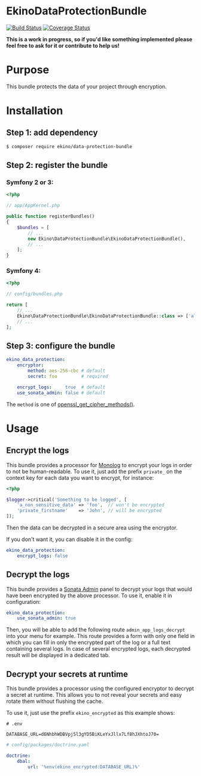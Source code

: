 EkinoDataProtectionBundle
=========================

[![Build Status](https://travis-ci.org/ekino/EkinoDataProtectionBundle.svg?branch=master)](https://travis-ci.org/ekino/EkinoDataProtectionBundle)
[![Coverage Status](https://coveralls.io/repos/ekino/EkinoDataProtectionBundle/badge.svg?branch=master&service=github)](https://coveralls.io/github/ekino/EkinoDataProtectionBundle?branch=master)

**This is a work in progress, so if you'd like something implemented please
feel free to ask for it or contribute to help us!**

# Purpose

This bundle protects the data of your project through encryption.

# Installation

## Step 1: add dependency

```bash
$ composer require ekino/data-protection-bundle
```

## Step 2: register the bundle

### Symfony 2 or 3:

```php
<?php

// app/AppKernel.php

public function registerBundles()
{
    $bundles = [
        // ...
        new Ekino\DataProtectionBundle\EkinoDataProtectionBundle(),
        // ...
    ];
}
```

### Symfony 4:

```php
<?php

// config/bundles.php

return [
    // ...
    Ekino\DataProtectionBundle\EkinoDataProtectionBundle::class => ['all' => true],
    // ...
];
```

## Step 3: configure the bundle

```yaml
ekino_data_protection:
    encryptor:
        method: aes-256-cbc # default
        secret: foo         # required

    encrypt_logs:     true  # default
    use_sonata_admin: false # default
```

The `method` is one of [openssl_get_cipher_methods()][1].

# Usage

## Encrypt the logs

This bundle provides a processor for [Monolog][2] to encrypt your logs in order
to not be human-readable. To use it, just add the prefix `private_` on the
context key for each data you want to encrypt, for instance:

```php
<?php

$logger->critical('Something to be logged', [
    'a_non_sensitive_data' => 'foo',  // won't be encrypted
    'private_firstname'    => 'John', // will be encrypted
]);
```

Then the data can be decrypted in a secure area using the encryptor.

If you don't want it, you can disable it in the config:

```yaml
ekino_data_protection:
    encrypt_logs: false
```

## Decrypt the logs

This bundle provides a [Sonata Admin][3] panel to decrypt your logs that would have
been encrypted by the above processor. To use it, enable it in configuration: 

````yaml
ekino_data_protection:
    use_sonata_admin: true
````

Then, you will be able to add the following route `admin_app_logs_decrypt` into 
your menu for example. This route provides a form with only one field in which you
can fill in only the encrypted part of the log or a full text containing several logs.
In case of several encrypted logs, each decrypted result will be displayed in a 
dedicated tab.

## Decrypt your secrets at runtime

This bundle provides a processor using the configured encryptor to decrypt a
secret at runtime. This allows you to not reveal your secrets and easy
rotate them without flushing the cache.

To use it, just use the prefix `ekino_encrypted` as this example shows:

```
# .env

DATABASE_URL=d6NhbhWDBVpj5l3gYD5BiKLeYxJllx7Lf8hJXhtoJ70=
```

```yaml
# config/packages/doctrine.yaml

doctrine:
    dbal:
        url: '%env(ekino_encrypted:DATABASE_URL)%'
```

[1]: https://php.net/manual/en/function.openssl-get-cipher-methods.php
[2]: https://github.com/Seldaek/monolog
[3]: https://github.com/sonata-project/SonataAdminBundle
